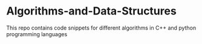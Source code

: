 # Algorithms-and-Data-Structures
This repo contains code snippets for different algorithms in C++ and python programming languages
